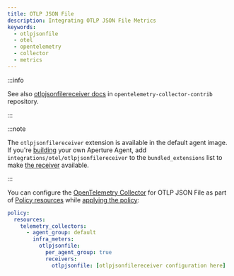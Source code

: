 ```yaml
---
title: OTLP JSON File
description: Integrating OTLP JSON File Metrics
keywords:
  - otlpjsonfile
  - otel
  - opentelemetry
  - collector
  - metrics
---
```


:::info

See also [otlpjsonfilereceiver docs][receiver] in
`opentelemetry-collector-contrib` repository.

:::

:::note

The `otlpjsonfilereceiver` extension is available in the default agent image. If
you're [building][build] your own Aperture Agent, add
`integrations/otel/otlpjsonfilereceiver` to the `bundled_extensions` list to
make [the receiver][receiver] available.

:::

You can configure the [OpenTelemetry Collector][opentelemetry-collector] for
OTLP JSON File as part of [Policy resources][policy-resources] while [applying
the policy][applying-policy]:

```yaml
policy:
  resources:
    telemetry_collectors:
      - agent_group: default
        infra_meters:
          otlpjsonfile:
            per_agent_group: true
            receivers:
              otlpjsonfile: [otlpjsonfilereceiver configuration here]
```

[build]: /reference/aperturectl/build/agent/agent.md
[receiver]:
  https://github.com/open-telemetry/opentelemetry-collector-contrib/tree/main/receiver/otlpjsonfilereceiver
[opentelemetry-collector]: /reference/configuration/spec.md#telemetry-collector
[applying-policy]: /use-cases/use-cases.md
[policy-resources]: /reference/configuration/spec.md#resources
